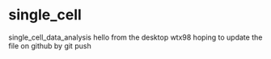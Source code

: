# single_cell
single_cell_data_analysis
hello from the desktop wtx98
hoping to update the file on github by git push
